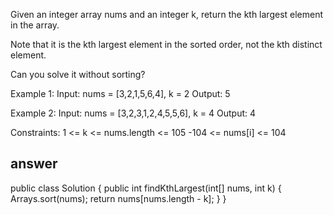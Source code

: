 Given an integer array nums and an integer k, return the kth largest element in the array.

Note that it is the kth largest element in the sorted order, not the kth distinct element.

Can you solve it without sorting?

Example 1:
Input: nums = [3,2,1,5,6,4], k = 2
Output: 5

Example 2:
Input: nums = [3,2,3,1,2,4,5,5,6], k = 4
Output: 4
 
Constraints:
1 <= k <= nums.length <= 105
-104 <= nums[i] <= 104

## answer
public class Solution {
    public int findKthLargest(int[] nums, int k) {
        Arrays.sort(nums);
        return nums[nums.length - k];
    }
}